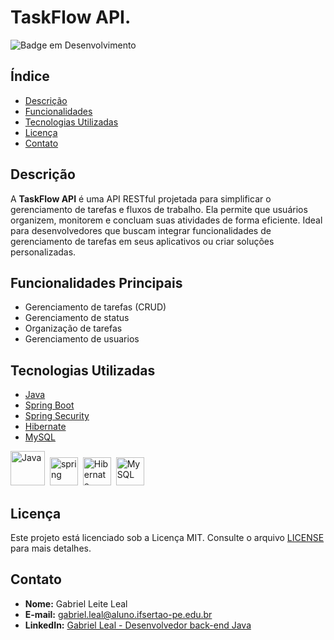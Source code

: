 # TaskFlow API.

![Badge em Desenvolvimento](https://img.shields.io/badge/Status-Em%20Desenvolvimento-yellow)

## Índice

- [Descrição](#descri%C3%A7%C3%A3o)
- [Funcionalidades](#funcionalidades-principais)
- [Tecnologias Utilizadas](#tecnologias-utilizadas)
- [Licença](#licen%C3%A7a)
- [Contato](#contato)

## Descrição

A **TaskFlow API** é uma API RESTful projetada para simplificar o gerenciamento de tarefas e fluxos de trabalho. Ela permite que usuários
organizem, monitorem e concluam suas atividades de forma eficiente. Ideal para desenvolvedores que buscam integrar funcionalidades de gerenciamento de tarefas em seus aplicativos ou criar soluções personalizadas.

## Funcionalidades Principais

- Gerenciamento de tarefas (CRUD)
- Gerenciamento de status
- Organização de tarefas
- Gerenciamento de usuarios

## Tecnologias Utilizadas

- [Java](https://www.java.com/pt-BR/)
- [Spring Boot](https://spring.io/projects/spring-boot)
- [Spring Security](https://spring.io/projects/spring-security)
- [Hibernate](https://hibernate.org)
- [MySQL](https://www.mysql.com)

<p>
  <img src ="https://cdn.jsdelivr.net/gh/devicons/devicon@latest/icons/java/java-original-wordmark.svg" title="Java" alt="Java" width="55" height="55"/>&nbsp;
  <img src="https://cdn.jsdelivr.net/gh/devicons/devicon@latest/icons/spring/spring-original.svg" title="Spring" alt="spring" width="45" height="45"/>&nbsp;
  <img src="https://cdn.jsdelivr.net/gh/devicons/devicon@latest/icons/hibernate/hibernate-original.svg" title="Hibernate" alt="Hibernate" width="45" height="45"/>&nbsp;
  <img src ="https://cdn.jsdelivr.net/gh/devicons/devicon@latest/icons/mysql/mysql-original.svg" title="MySQL" alt="MySQL" width="45" height="45"/>&nbsp;
</p>

## Licença

Este projeto está licenciado sob a Licença MIT. Consulte o arquivo [LICENSE](LICENSE) para mais detalhes.

## Contato

- **Nome:** Gabriel Leite Leal
- **E-mail:** [gabriel.leal@aluno.ifsertao-pe.edu.br](mailto:gabriel.leal@aluno.ifsertao-pe.edu.br)
- **LinkedIn:** [Gabriel Leal - Desenvolvedor back-end Java](https://www.linkedin.com/in/gabrielleiteleal/)
